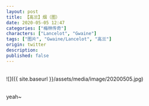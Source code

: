 ```yaml
---
layout: post
title: 【高兰】烟（图）
date: 2020-05-05 12:47
categories: ["梅林传奇"]
characters: ["Lancelot", "Gwaine"]
tags: ["图片", "Gwaine/Lancelot", "高兰"]
origin: twitter
description: 
published: false
---
```


<br>
![]({{ site.baseurl }}/assets/media/image/20200505.jpg)
<br><br>

yeah~
